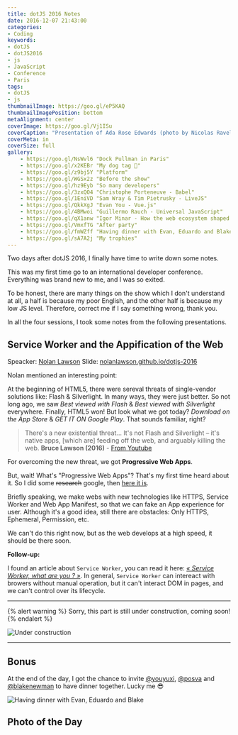 ```yaml
---
title: dotJS 2016 Notes
date: 2016-12-07 21:43:00
categories:
- Coding
keywords:
- dotJS
- dotJS2016
- js
- JavaScript
- Conference
- Paris
tags: 
- dotJS
- js
thumbnailImage: https://goo.gl/eP5KAQ
thumbnailImagePosition: bottom
metaAlignment: center
coverImage: https://goo.gl/Vj1ISu
coverCaption: "Presentation of Ada Rose Edwards (photo by Nicolas Ravelli)"
coverMeta: in
coverSize: full
gallery:
    - https://goo.gl/NsWvl6 "Dock Pullman in Paris"
    - https://goo.gl/x2KEBr "My dog tag 🐶"
    - https://goo.gl/z9bj5Y "Platform"
    - https://goo.gl/WGSx2z "Before the show"
    - https://goo.gl/hz9Eyb "So many developers"
    - https://goo.gl/3zxQO4 "Christophe Porteneuve - Babel"
    - https://goo.gl/1EniVD "Sam Wray & Tim Pietrusky - LiveJS"
    - https://goo.gl/QkkXgJ "Evan You - Vue.js"
    - https://goo.gl/4BMwoi "Guillermo Rauch - Universal JavaScript"
    - https://goo.gl/qX1anw "Igor Minar - How the web ecosystem shaped Angular"
    - https://goo.gl/VmxfTG "After party"
    - https://goo.gl/fmWZff "Having dinner with Evan, Eduardo and Blake"
    - https://goo.gl/sA7A2j "My trophies"
---
```


Two days after dotJS 2016, I finally have time to write down some notes.

This was my first time go to an international developer conference. Everything was brand new to me, and I was so exited.
<!-- more -->
To be honest, there are many things on the show which I don't understand at all, a half is because my poor English, and the other half is because my low JS level. Therefore, correct me if I say something wrong, thank you.

In all the four sessions, I took some notes from the following presentations.

## Service Worker and the Appification of the Web

Speacker: [Nolan Lawson](https://nolanlawson.com/)
Slide: [nolanlawson.github.io/dotjs-2016](nolanlawson.github.io/dotjs-2016)

Nolan mentioned an interesting point: 

At the beginning of HTML5, there were sereval threats  of single-vendor solutions like: Flash & Silverlight. In many ways, they were just better. So not long ago, we saw _*Best viewed with Flash*_ & _*Best viewed with Silverlight*_ everywhere. Finally, HTML5 won! But look what we got today? _*Download on the App Store*_ & _*GET IT ON Google Play*_. That sounds familiar, right?

> There's a new existential threat... It's not Flash and Silverlight – it's native apps, [which are] feeding off the web, and arguably killing the web.
> **Bruce Lawson (2016)** - [From Youtube](https://www.youtube.com/watch?v=YxQUxCsNomM)

For overcoming the new threat, we got **Progressive Web Apps**. 

But, wait! What's "Progressive Web Apps"? That's my first time heard about it. So I did some ~~research~~ google, then [here it is](https://codelabs.developers.google.com/codelabs/your-first-pwapp/#0). 

Briefly speaking, we make webs with new technologies like HTTPS, Service Worker and Web App Manifest, so that we can fake an App experience for user. Although it's a good idea, still there are obstacles: Only HTTPS, Ephemeral, Permission, etc.

We can't do this right now, but as the web develops at a high speed, it should be there soon.

**Follow-up:**

I found an article about `Service Worker`, you can read it here: *[« Service Worker, what are you ? »](http://kosamari.com/notes/Service-Worker-what-are-you)*. In general, `Service Worker` can intereact with browers without manual operation, but it can't interact DOM in pages, and we can't control over its lifecycle.


<!--

- Babel
- SystemJS
- Web Assembly
- "Experience better quality with Flash/Silverlight" => "GET IT ON Google Play / Download on the AppStore"
- Javascript userland by Zeke Sikelianos, https://github.com/zeke/javascript-userland
- Vuejs by Evan You, Pull-based system vs Push-based system
- NUXT
- Livejs
- Keep your minds open by Igor Minar, « How the web ecosystem shaped Angular »

-->

---

{% alert warning %}
Sorry, this part is still under construction, coming soon!
{% endalert %}

![Under construction](http://res.cloudinary.com/dvlfojetn/image/upload/v1481239587/xiaojieli.com/page_under_construction_1959757140.png)

---

## Bonus

At the end of the day, I got the chance to invite [@youyuxi](https://twitter.com/youyuxi), [@posva](https://twitter.com/posva) and [@blakenewman](https://twitter.com/blakenewman) to have dinner together. Lucky me 😎

![Having dinner with Evan, Eduardo and Blake](https://goo.gl/fmWZff)


## Photo of the Day

